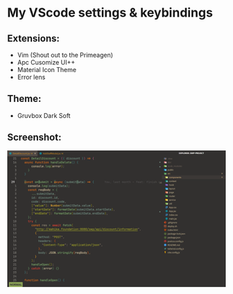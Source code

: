 # My VScode settings & keybindings
## Extensions:
- Vim (Shout out to the Primeagen)
- Apc Cusomize UI++
- Material Icon Theme
- Error lens

## Theme:
- Gruvbox Dark Soft

## Screenshot:
![screenshot](screenshot.png)
